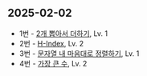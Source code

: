 ## 2025-02-02
* 1번 - [2개 뽑아서 더하기](https://school.programmers.co.kr/learn/courses/30/lessons/68644), Lv. 1
* 2번 - [H-Index](https://school.programmers.co.kr/learn/courses/30/lessons/42747), Lv. 2
* 3번 - [문자열 내 마음대로 정렬하기](https://school.programmers.co.kr/learn/courses/30/lessons/12915), Lv. 1
* 4번 - [가장 큰 수](https://school.programmers.co.kr/learn/courses/30/lessons/42746), Lv. 2
